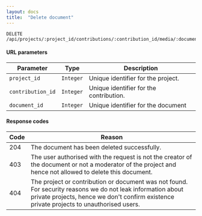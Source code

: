 ```yaml
---
layout: docs
title:  "Delete document"
---
```


``````
DELETE /api/projects/:project_id/contributions/:contribution_id/media/:document_id/
``````

#### URL parameters

Parameter         | Type        | Description
------------------|-------------|--------------------------------------
`project_id`      | `Integer`   | Unique identifier for the project.
`contribution_id` | `Integer`   | Unique identifier for the contribution.
`document_id`     | `Integer`   | Unique identifier for the document

#### Response codes

Code  |  Reason
------|-----------------------------------------
 204  | The document has been deleted successfully.
 403  | The user authorised with the request is not the creator of the document or not a moderator of the project and hence not allowed to delete this document.
 404  | The project or contribution or document was not found. For security reasons we do not leak information about private projects, hence we don't confirm existence private projects to unauthorised users.
